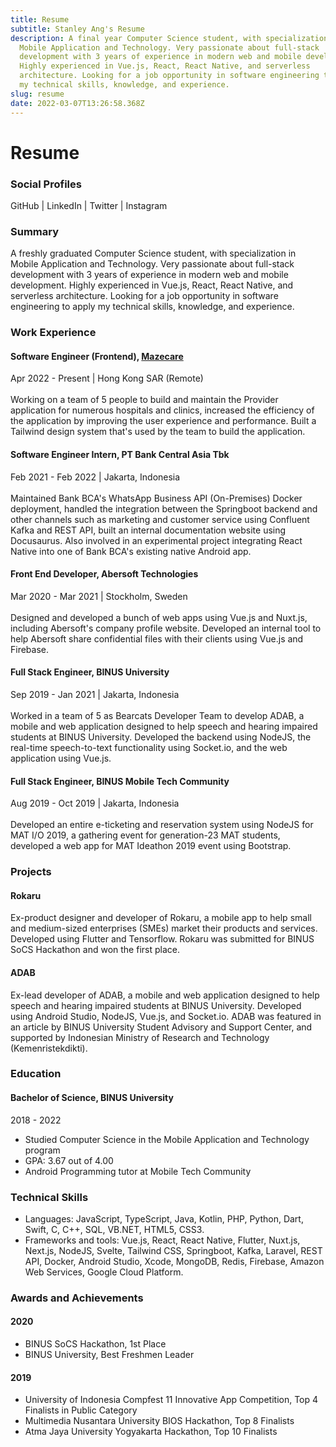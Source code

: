 ```yaml
---
title: Resume
subtitle: Stanley Ang's Resume
description: A final year Computer Science student, with specialization in
  Mobile Application and Technology. Very passionate about full-stack
  development with 3 years of experience in modern web and mobile development.
  Highly experienced in Vue.js, React, React Native, and serverless
  architecture. Looking for a job opportunity in software engineering to apply
  my technical skills, knowledge, and experience.
slug: resume
date: 2022-03-07T13:26:58.368Z
---
```

# Resume

### Social Profiles

<hyperlink to="https://github.com/angsanley" external>GitHub</hyperlink> | <hyperlink to="https://linkedin.com/in/angsanley" external>LinkedIn</hyperlink> | <hyperlink to="https://twitter.com/angsanley" external>Twitter</hyperlink> | <hyperlink to="https://instagram.com/angsanley" external>Instagram</hyperlink>

### Summary

A freshly graduated Computer Science student, with specialization in Mobile Application and Technology. Very passionate about full-stack development with 3 years of experience in modern web and mobile development. Highly experienced in Vue.js, React, React Native, and serverless architecture. Looking for a job opportunity in software engineering to apply my technical skills, knowledge, and experience.

### Work Experience

#### Software Engineer (Frontend), [Mazecare](https://www.mazecare.com)

Apr 2022 - Present | Hong Kong SAR (Remote)
<br><br>
Working on a team of 5 people to build and maintain the Provider application for numerous hospitals and clinics, increased the efficiency of the application by improving the user experience and performance. Built a Tailwind design system that's used by the team to build the application.

#### Software Engineer Intern, PT Bank Central Asia Tbk

Feb 2021 - Feb 2022 | Jakarta, Indonesia
<br><br>
Maintained Bank BCA's WhatsApp Business API (On-Premises) Docker deployment, handled the integration between the Springboot backend and other channels such as marketing and customer service using Confluent Kafka and REST API, built an internal documentation website using Docusaurus. Also involved in an experimental project integrating React Native into one of Bank BCA's existing native Android app.

#### Front End Developer, Abersoft Technologies

Mar 2020 - Mar 2021 | Stockholm, Sweden
<br><br>
Designed and developed a bunch of web apps using Vue.js and Nuxt.js, including Abersoft's company profile website. Developed an internal tool to help Abersoft share confidential files with their clients using Vue.js and Firebase.

#### Full Stack Engineer, BINUS University

Sep 2019 - Jan 2021 | Jakarta, Indonesia
<br><br>
Worked in a team of 5 as Bearcats Developer Team to develop ADAB, a mobile and web application designed to help speech and hearing impaired students at BINUS University. Developed the backend using NodeJS, the real-time speech-to-text functionality using Socket.io, and the web application using Vue.js.

#### Full Stack Engineer, BINUS Mobile Tech Community

Aug 2019 - Oct 2019 | Jakarta, Indonesia
<br><br>
Developed an entire e-ticketing and reservation system using NodeJS for MAT I/O 2019, a gathering event for generation-23 MAT students, developed a web app for MAT Ideathon 2019 event using Bootstrap.

### Projects

#### Rokaru

Ex-product designer and developer of Rokaru, a mobile app to help small and medium-sized enterprises (SMEs) market their products and services. Developed using Flutter and Tensorflow. Rokaru was submitted for BINUS SoCS Hackathon and won the first place.

#### ADAB

Ex-lead developer of ADAB, a mobile and web application designed to help speech and hearing impaired students at BINUS University. Developed using Android Studio, NodeJS, Vue.js, and Socket.io. ADAB was featured in an article by BINUS University Student Advisory and Support Center, and supported by Indonesian Ministry of Research and Technology (Kemenristekdikti).

### Education

#### Bachelor of Science, BINUS University

2018 - 2022

* Studied Computer Science in the Mobile Application and Technology program
* GPA: 3.67 out of 4.00
* Android Programming tutor at Mobile Tech Community

### Technical Skills

* Languages: JavaScript, TypeScript, Java, Kotlin, PHP, Python, Dart, Swift, C, C++, SQL, VB.NET, HTML5, CSS3.
* Frameworks and tools: Vue.js, React, React Native, Flutter, Nuxt.js, Next.js, NodeJS, Svelte, Tailwind CSS, Springboot, Kafka, Laravel, REST API, Docker, Android Studio, Xcode, MongoDB, Redis, Firebase, Amazon Web Services, Google Cloud Platform.

### Awards and Achievements

#### 2020

* BINUS SoCS Hackathon, 1st Place
* BINUS University, Best Freshmen Leader

#### 2019

* University of Indonesia Compfest 11 Innovative App Competition, Top 4 Finalists in Public Category
* Multimedia Nusantara University BIOS Hackathon, Top 8 Finalists
* Atma Jaya University Yogyakarta Hackathon, Top 10 Finalists